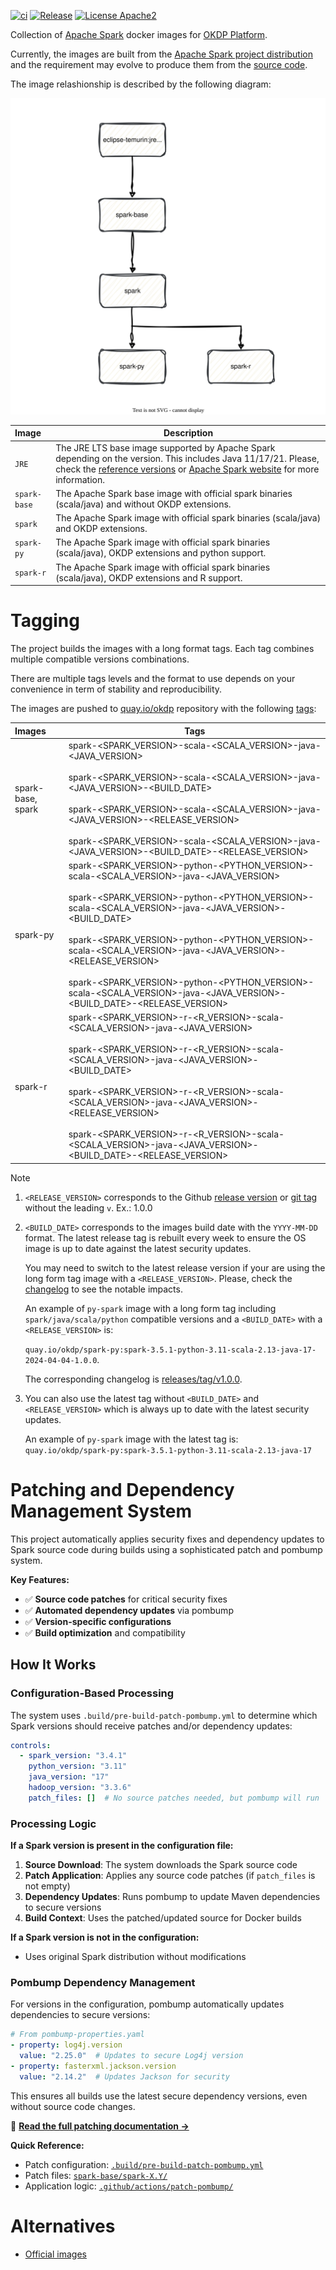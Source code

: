 [![ci](https://github.com/okdp/spark-images/actions/workflows/ci.yml/badge.svg)](https://github.com/okdp/spark-images/actions/workflows/ci.yml)
[![Release](https://img.shields.io/github/v/release/okdp/spark-images)](https://github.com/okdp/spark-images/releases/latest)
[![License Apache2](https://img.shields.io/badge/License-Apache%202.0-blue.svg)](http://www.apache.org/licenses/LICENSE-2.0)


Collection of [Apache Spark](https://spark.apache.org/) docker images for [OKDP Platform](https://okdp.io/).

Currently, the images are built from the [Apache Spark project distribution](https://archive.apache.org/dist/spark) and the requirement may evolve to produce them from the [source code](https://github.com/apache/spark).

The image relashionship is described by the following diagram:

<p align="center">
 <img src="docs/images/spark-images.drawio.svg">
</p>




| Image          | Description                                                                                                                                                                                                                                                                       |
|:---------------|-----------------------------------------------------------------------------------------------------------------------------------------------------------------------------------------------------------------------------------------------------------------------------------|
| `JRE`          | The JRE LTS base image supported by Apache Spark depending on the version. This includes Java 11/17/21. Please, check the [reference versions](.build/reference-versions.yml) or [Apache Spark website](https://spark.apache.org/docs/latest/) for more information. |
| `spark-base`   | The Apache Spark base image with official spark binaries (scala/java) and without OKDP extensions.                                                                                                                                                                                |
| `spark`        | The Apache Spark image with official spark binaries (scala/java) and OKDP extensions.                                                                                                                                                                                             | 
| `spark-py`     | The Apache Spark image with official spark binaries (scala/java), OKDP extensions and python support.                                                                                                                                                                             | 
| `spark-r`      | The Apache Spark image with official spark binaries (scala/java), OKDP extensions and R support.                                                                                                                                                                                  | 

# Tagging

The project builds the images with a long format tags. Each tag combines multiple compatible versions combinations.

There are multiple tags levels and the format to use depends on your convenience in term of stability and reproducibility.

The images are pushed to [quay.io/okdp](https://quay.io/organization/okdp) repository with the following [tags](.build/images.yml):

| Images              | Tags                                                                                                                                                                                                                                                                                                                                                                                                                                                                              |
|:--------------------|-----------------------------------------------------------------------------------------------------------------------------------------------------------------------------------------------------------------------------------------------------------------------------------------------------------------------------------------------------------------------------------------------------------------------------------------------------------------------------------|
| spark-base, spark | spark-<SPARK_VERSION>-scala-<SCALA_VERSION>-java-<JAVA_VERSION></br></br>spark-<SPARK_VERSION>-scala-<SCALA_VERSION>-java-<JAVA_VERSION>-<BUILD_DATE></br></br>spark-<SPARK_VERSION>-scala-<SCALA_VERSION>-java-<JAVA_VERSION>-<RELEASE_VERSION></br></br>spark-<SPARK_VERSION>-scala-<SCALA_VERSION>-java-<JAVA_VERSION>-<BUILD_DATE>-<RELEASE_VERSION>                                                                                                     |
| spark-py          | spark-<SPARK_VERSION>-python-<PYTHON_VERSION>-scala-<SCALA_VERSION>-java-<JAVA_VERSION></br></br>spark-<SPARK_VERSION>-python-<PYTHON_VERSION>-scala-<SCALA_VERSION>-java-<JAVA_VERSION>-<BUILD_DATE></br></br>spark-<SPARK_VERSION>-python-<PYTHON_VERSION>-scala-<SCALA_VERSION>-java-<JAVA_VERSION>-<RELEASE_VERSION></br></br>spark-<SPARK_VERSION>-python-<PYTHON_VERSION>-scala-<SCALA_VERSION>-java-<JAVA_VERSION>-<BUILD_DATE>-<RELEASE_VERSION> |
| spark-r           | spark-<SPARK_VERSION>-r-<R_VERSION>-scala-<SCALA_VERSION>-java-<JAVA_VERSION></br></br> spark-<SPARK_VERSION>-r-<R_VERSION>-scala-<SCALA_VERSION>-java-<JAVA_VERSION>-<BUILD_DATE></br></br>spark-<SPARK_VERSION>-r-<R_VERSION>-scala-<SCALA_VERSION>-java-<JAVA_VERSION>-<RELEASE_VERSION></br></br>spark-<SPARK_VERSION>-r-<R_VERSION>-scala-<SCALA_VERSION>-java-<JAVA_VERSION>-<BUILD_DATE>-<RELEASE_VERSION>                                        |

> [!NOTE]
> 1. `<RELEASE_VERSION>` corresponds to the Github [release version](https://github.com/okdp/spark-images/releases) or [git tag](https://github.com/okdp/spark-images/tags) without the leading `v`.
>    Ex.: 1.0.0
> 
> 2. `<BUILD_DATE>` corresponds to the images build date with the `YYYY-MM-DD` format. The latest release tag is rebuilt every week to ensure the OS image is up to date against the latest security updates.
> 
>    You may need to switch to the latest release version if your are using the long form tag image with a `<RELEASE_VERSION>`. Please, check the [changelog](https://github.com/okdp/spark-images/releases) to see the notable impacts.
>
>    An example of `py-spark` image with a long form tag including `spark/java/scala/python` compatible versions and a `<BUILD_DATE>` with a `<RELEASE_VERSION>` is: 
> 
>    `quay.io/okdp/spark-py:spark-3.5.1-python-3.11-scala-2.13-java-17-2024-04-04-1.0.0`.
>
>    The corresponding changelog is [releases/tag/v1.0.0](https://github.com/okdp/spark-images/releases/tag/v1.0.0).
>
> 3. You can also use the latest tag without `<BUILD_DATE>` and `<RELEASE_VERSION>` which is always up to date with the latest security updates. 
> 
>    An example of `py-spark` image with the latest tag is: `quay.io/okdp/spark-py:spark-3.5.1-python-3.11-scala-2.13-java-17`
>

# Patching and Dependency Management System

This project automatically applies security fixes and dependency updates to Spark source code during builds using a sophisticated patch and pombump system.

**Key Features:**
- ✅ **Source code patches** for critical security fixes
- ✅ **Automated dependency updates** via pombump
- ✅ **Version-specific configurations** 
- ✅ **Build optimization** and compatibility

## How It Works

### Configuration-Based Processing

The system uses `.build/pre-build-patch-pombump.yml` to determine which Spark versions should receive patches and/or dependency updates:

```yaml
controls:
  - spark_version: "3.4.1"
    python_version: "3.11"
    java_version: "17"
    hadoop_version: "3.3.6"
    patch_files: []  # No source patches needed, but pombump will run
```

### Processing Logic

**If a Spark version is present in the configuration file:**

1. **Source Download**: The system downloads the Spark source code
2. **Patch Application**: Applies any source code patches (if `patch_files` is not empty)
3. **Dependency Updates**: Runs pombump to update Maven dependencies to secure versions
4. **Build Context**: Uses the patched/updated source for Docker builds

**If a Spark version is not in the configuration:**
- Uses original Spark distribution without modifications

### Pombump Dependency Management

For versions in the configuration, pombump automatically updates dependencies to secure versions:

```yaml
# From pombump-properties.yaml
- property: log4j.version
  value: "2.25.0"  # Updates to secure Log4j version
- property: fasterxml.jackson.version  
  value: "2.14.2"  # Updates Jackson for security
```

This ensures all builds use the latest secure dependency versions, even without source code changes.

📖 **[Read the full patching documentation →](PATCH-POMBUMP.md)**

**Quick Reference:**
- Patch configuration: [`.build/pre-build-patch-pombump.yml`](.build/pre-build-patch-pombump.yml)
- Patch files: [`spark-base/spark-X.Y/`](spark-base/)
- Application logic: [`.github/actions/patch-pombump/`](.github/actions/patch-pombump/)

# Alternatives

- [Official images](https://github.com/apache/spark-docker)

